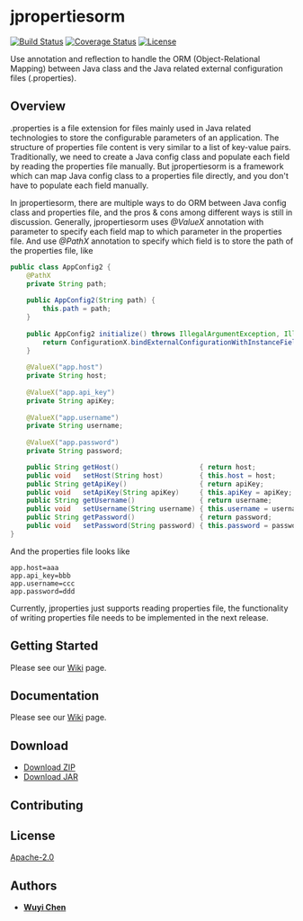 # jpropertiesorm

[![Build Status](https://travis-ci.org/wuyichen24/jpropertiesorm.svg?branch=master)](https://travis-ci.org/wuyichen24/jpropertiesorm)
[![Coverage Status](https://coveralls.io/repos/github/wuyichen24/jpropertiesorm/badge.svg?branch=master)](https://coveralls.io/github/wuyichen24/jpropertiesorm?branch=master)
[![License](https://img.shields.io/badge/License-Apache%202.0-green.svg)](https://opensource.org/licenses/Apache-2.0) 

Use annotation and reflection to handle the ORM (Object-Relational Mapping) between Java class and the Java related external configuration files (.properties).

## Overview
.properties is a file extension for files mainly used in Java related technologies to store the configurable parameters of an application. The structure of properties file content is very similar to a list of key-value pairs. Traditionally, we need to create a Java config class and populate each field by reading the properties file manually. But jpropertiesorm is a framework which can map Java config class to a properties file directly, and you don't have to populate each field manually.

In jpropertiesorm, there are multiple ways to do ORM between Java config class and properties file, and the pros & cons among different ways is still in discussion. Generally, jpropertiesorm uses *@ValueX* annotation with parameter to specify each field map to which parameter in the properties file. And use *@PathX* annotation to specify which field is to store the path of the properties file, like 
```java
public class AppConfig2 {
	@PathX
	private String path;
	
	public AppConfig2(String path) {
		this.path = path;
	}
	
	public AppConfig2 initialize() throws IllegalArgumentException, IllegalAccessException, IOException {
		return ConfigurationX.bindExternalConfigurationWithInstanceFieldsUsingPathX(this);
	}
	
	@ValueX("app.host")
	private String host;
	
	@ValueX("app.api_key")
	private String apiKey;
	
	@ValueX("app.username")
	private String username;
	
	@ValueX("app.password")
	private String password;

	public String getHost()                    { return host;              }
	public void   setHost(String host)         { this.host = host;         }
	public String getApiKey()                  { return apiKey;            }
	public void   setApiKey(String apiKey)     { this.apiKey = apiKey;     }
	public String getUsername()                { return username;          }
	public void   setUsername(String username) { this.username = username; }
	public String getPassword()                { return password;          }
	public void   setPassword(String password) { this.password = password; }
}
```
And the properties file looks like 
```
app.host=aaa
app.api_key=bbb
app.username=ccc
app.password=ddd
```

Currently, jproperties just supports reading properties file, the functionality of writing properties file needs to be implemented in the next release.

## Getting Started
Please see our [Wiki](https://github.com/wuyichen24/jpropertiesorm/wiki/Getting-Started) page.

## Documentation
Please see our [Wiki](https://github.com/wuyichen24/jpropertiesorm/wiki) page.

## Download
- [Download ZIP](https://github.com/wuyichen24/jpropertiesorm/archive/master.zip)
- [Download JAR](https://github.com/wuyichen24/jpropertiesorm/releases/download/v1.1/boost-1.1.jar)

## Contributing

## License
[Apache-2.0](https://opensource.org/licenses/Apache-2.0)

## Authors
- **[Wuyi Chen](https://www.linkedin.com/in/wuyichen24/)**
